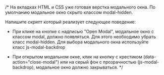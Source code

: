/*
  На вкладках HTML и CSS уже готовая верстка модального окна.
  По умолчанию модальное окно скрыто классом modal-hidden.
  
  Напишите скрипт который реализует следующее поведение:
 
  - При клике на кнопке с надписью "Open Modal", модальное окно с классом modal, 
    должно появляться. Для этого необходимо убрать класс modal-hidden. 
    Для выбора модального окна используйте класс js-modal-backdrop
 
  - При открытом модальном окне, клик на кнопку с крестиком (data-action="close-modal")
    или на серый фон с прозрачностью (js-modal-backdrop), модальное окно должно закрываться.
*/
